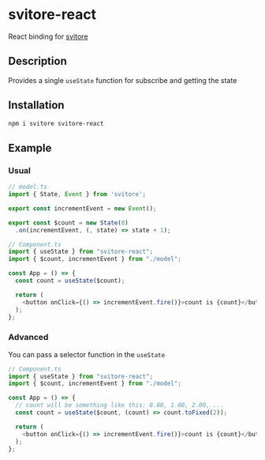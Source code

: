 # svitore-react

React binding for [svitore](https://github.com/vitlolik/svitore)

## Description

Provides a single `useState` function for subscribe and getting the state

## Installation

```sh
npm i svitore svitore-react
```

## Example

### Usual

```js
// model.ts
import { State, Event } from 'svitore';

export const incrementEvent = new Event();

export const $count = new State(0)
  .on(incrementEvent, (, state) => state + 1);
```

```js
// Component.ts
import { useState } from "svitore-react";
import { $count, incrementEvent } from "./model";

const App = () => {
  const count = useState($count);

  return (
    <button onClick={() => incrementEvent.fire()}>count is {count}</button>
  );
};
```

### Advanced

You can pass a selector function in the `useState`

```js
// Component.ts
import { useState } from "svitore-react";
import { $count, incrementEvent } from "./model";

const App = () => {
  // count will be something like this: 0.00, 1.00, 2.00, ...
  const count = useState($count, (count) => count.toFixed(2));

  return (
    <button onClick={() => incrementEvent.fire()}>count is {count}</button>
  );
};
```
